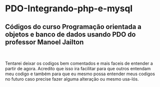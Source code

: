 # PDO-Integrando-php-e-mysql
<h2>Códigos do curso Programação orientada a objetos e banco de dados usando PDO  do professor Manoel Jailton</h2></br>
<p>Tentarei deixar os codigos bem comentados e mais faceis de entender a partir de agora. Acredito que isso ira facilitar para que outros entendam meu codigo e também para que eu mesmo possa entender meus codigos no futuro caso precise fazer alguma alteração ou mesmo usa-lós.</p>
